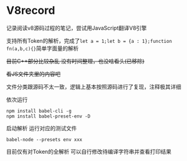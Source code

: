 # V8record
记录阅读v8源码过程的笔记，尝试用JavaScript翻译V8引擎

支持所有Token的解析，完成了`let a = 1;let b = {a : 1};function fn(a,b,c){}`简单字面量的解析

~~目前C++部分比较杂乱 没有时间整理，也没啥看头(已移除)~~

~~看JS文件夹里的内容吧~~

文件分类跟源码不太一致，逻辑上基本按照源码进行了复现，注释极其详细

依次运行
```
npm install babel-cli -g
npm install babel-preset-env -D
```

启动解析 运行对应的测试文件
```
babel-node --presets env xxx
```

目前仅有对Token的全解析 可以自行修改待编译字符串并查看打印结果

